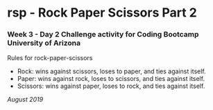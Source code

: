 # rsp - Rock Paper Scissors Part 2

### Week 3 - Day 2 Challenge activity for Coding Bootcamp University of Arizona 

Rules for rock-paper-scissors
* Rock: wins against scissors, loses to paper, and ties against itself.
* Paper: wins against rock, loses to scissors, and ties against itself.
* Scissors: wins against paper, loses to rock, and ties against itself.

_August 2019_
